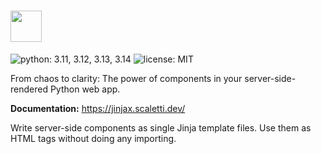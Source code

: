 <h1>
  <img src="https://github.com/jpsca/jinjax/raw/main/docs/jinjax-logo.png" height="50" align="top">
</h1>

<p>
  <img alt="python: 3.11, 3.12, 3.13, 3.14" src="https://github.com/jpsca/jinjax/raw/main/docs/python.svg">
  <img alt="license: MIT" src="https://github.com/jpsca/jinjax/raw/main/docs/license.svg">
</p>

From chaos to clarity: The power of components in your server-side-rendered Python web app.

**Documentation:** https://jinjax.scaletti.dev/

Write server-side components as single Jinja template files.
Use them as HTML tags without doing any importing.
